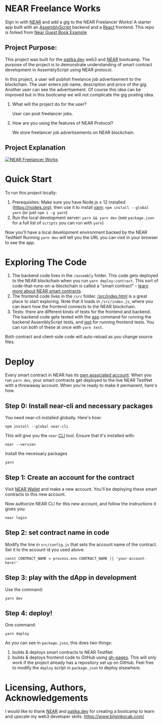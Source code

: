 # NEAR Freelance Works

<!-- [![Build Status](https://travis-ci.com/near-examples/guest-book.svg?branch=master)](https://travis-ci.com/near-examples/guest-book) -->

<!-- [![Open in Gitpod](https://gitpod.io/button/open-in-gitpod.svg)](https://gitpod.io/#https://github.com/near-examples/guest-book) -->

<!-- MAGIC COMMENT: DO NOT DELETE! Everything above this line is hidden on NEAR Examples page -->

Sign in with [NEAR] and add a gig to the NEAR Freelancer Works! A starter app built with an [AssemblyScript] backend and a [React] frontend. This repo is forked from [Near Guest Book Example](https://github.com/near-examples/guest-book)

## Project Purpose:

This project was built for the [patika.dev](https://www.patika.dev/) web3 and [NEAR](https://near.org/) bootcamp. The purpose of the project is to demonstrate understanding of smart contract development in AssemblyScript using NEAR protocol.

In this project, a user will publish freelance job advertisement to the blockchain. The user enters job name, description and price of the gig. Another user can see the advertisement. Of course this idea can be improved but in this bootcamp we will not complicate the gig posting idea.

1. What will the project do for the user?

   User can post freelancer jobs.

2. How are you using the features of NEAR Protocol?

   We store freelancer job advertisements on NEAR blockchain.
   
## Project Explanation

[![NEAR Freelancer Works](https://user-images.githubusercontent.com/62159014/151663684-1cd01b3e-c93b-4cfb-9ffa-531d488b78ed.gif)](https://www.loom.com/share/c05f9193c7114592b3f08e6699ce4cc1)


# Quick Start

To run this project locally:

1. Prerequisites: Make sure you have Node.js ≥ 12 installed (https://nodejs.org), then use it to install [yarn]: `npm install --global yarn` (or just `npm i -g yarn`)
2. Run the local development server: `yarn && yarn dev` (see `package.json` for a
   full list of `scripts` you can run with `yarn`)

Now you'll have a local development environment backed by the NEAR TestNet! Running `yarn dev` will tell you the URL you can visit in your browser to see the app.

# Exploring The Code

1. The backend code lives in the `/assembly` folder. This code gets deployed to
   the NEAR blockchain when you run `yarn deploy:contract`. This sort of
   code-that-runs-on-a-blockchain is called a "smart contract" – [learn more
   about NEAR smart contracts][smart contract docs].
2. The frontend code lives in the `/src` folder.
   [/src/index.html](/src/index.html) is a great place to start exploring. Note
   that it loads in `/src/index.js`, where you can learn how the frontend
   connects to the NEAR blockchain.
3. Tests: there are different kinds of tests for the frontend and backend. The
   backend code gets tested with the [asp] command for running the backend
   AssemblyScript tests, and [jest] for running frontend tests. You can run
   both of these at once with `yarn test`.

Both contract and client-side code will auto-reload as you change source files.

# Deploy

Every smart contract in NEAR has its [own associated account][near accounts]. When you run `yarn dev`, your smart contracts get deployed to the live NEAR TestNet with a throwaway account. When you're ready to make it permanent, here's how.

## Step 0: Install near-cli and necessary packages

You need near-cli installed globally. Here's how:

    npm install --global near-cli

This will give you the `near` [CLI] tool. Ensure that it's installed with:

    near --version

Install the necessary packages

    yarn

## Step 1: Create an account for the contract

Visit [NEAR Wallet] and make a new account. You'll be deploying these smart contracts to this new account.

Now authorize NEAR CLI for this new account, and follow the instructions it gives you:

    near login

## Step 2: set contract name in code

Modify the line in `src/config.js` that sets the account name of the contract. Set it to the account id you used above.

    const CONTRACT_NAME = process.env.CONTRACT_NAME || 'your-account-here!'

## Step 3: play with the dApp in development

Use the command:

    yarn dev

## Step 4: deploy!

One command:

    yarn deploy

As you can see in `package.json`, this does two things:

1. builds & deploys smart contracts to NEAR TestNet
2. builds & deploys frontend code to GitHub using [gh-pages]. This will only work if the project already has a repository set up on GitHub. Feel free to modify the `deploy` script in `package.json` to deploy elsewhere.

[near]: https://near.org/
[yarn]: https://yarnpkg.com/
[assemblyscript]: https://www.assemblyscript.org/introduction.html
[react]: https://reactjs.org
[smart contract docs]: https://docs.near.org/docs/develop/contracts/overview
[asp]: https://www.npmjs.com/package/@as-pect/cli
[jest]: https://jestjs.io/
[near accounts]: https://docs.near.org/docs/concepts/account
[near wallet]: https://wallet.near.org
[near-cli]: https://github.com/near/near-cli
[cli]: https://www.w3schools.com/whatis/whatis_cli.asp
[create-near-app]: https://github.com/near/create-near-app
[gh-pages]: https://github.com/tschaub/gh-pages

# Licensing, Authors, Acknowledgements

I would like to thank [NEAR](https://near.org/) and [patika.dev](https://www.patika.dev/) for creating a bootcamp to learn and upscale my web3 developer skills. https://www.bilginkocak.com/
